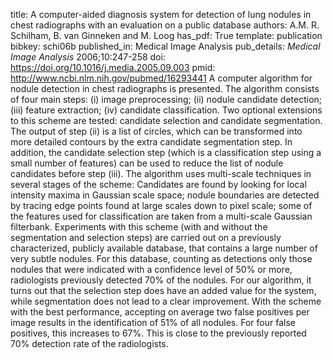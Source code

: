 title: A computer-aided diagnosis system for detection of lung nodules in chest radiographs with an evaluation on a public database
authors: A.M. R. Schilham, B. van Ginneken and M. Loog
has_pdf: True
template: publication
bibkey: schi06b
published_in: Medical Image Analysis
pub_details: <i>Medical Image Analysis</i> 2006;10:247-258
doi: https://doi.org/10.1016/j.media.2005.09.003
pmid: http://www.ncbi.nlm.nih.gov/pubmed/16293441
A computer algorithm for nodule detection in chest radiographs is presented. The algorithm consists of four main steps: (i) image preprocessing; (ii) nodule candidate detection; (iii) feature extraction; (iv) candidate classification. Two optional extensions to this scheme are tested: candidate selection and candidate segmentation. The output of step (ii) is a list of circles, which can be transformed into more detailed contours by the extra candidate segmentation step. In addition, the candidate selection step (which is a classification step using a small number of features) can be used to reduce the list of nodule candidates before step (iii). The algorithm uses multi-scale techniques in several stages of the scheme: Candidates are found by looking for local intensity maxima in Gaussian scale space; nodule boundaries are detected by tracing edge points found at large scales down to pixel scale; some of the features used for classification are taken from a multi-scale Gaussian filterbank. Experiments with this scheme (with and without the segmentation and selection steps) are carried out on a previously characterized, publicly available database, that contains a large number of very subtle nodules. For this database, counting as detections only those nodules that were indicated with a confidence level of 50\% or more, radiologists previously detected 70\% of the nodules. For our algorithm, it turns out that the selection step does have an added value for the system, while segmentation does not lead to a clear improvement. With the scheme with the best performance, accepting on average two false positives per image results in the identification of 51\% of all nodules. For four false positives, this increases to 67\%. This is close to the previously reported 70\% detection rate of the radiologists.

